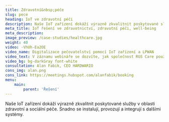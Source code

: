 ```yaml
---
title: Zdravotní&nbsp;péče
slug: pece
heading: IoT ve zdravotní péči
description: Naše IoT zařízení dokáží výrazně zkvalitnit poskytované služby v oblasti zdravotní a&nbsp;sociální péče.
meta_title: IoT řešení ve zdravotnictví, zdravotní péči, well-being
meta_description: 
image_preview: /case-studies/healthcare.jpg
weight: 40
video: -VhUh-Ea2OE
video_name: Digitalizace pečovatelství pomocí IoT zařízení a LPWAN
video_text: V záznamu webináře se dozvíte, jak společnost RGS Care používá náš IoT multisenzor COOPER v rámci svých služeb pro zákazníky v oboru pečovatelství. Budeme se bavit nejen o multisenzoru COOPER, ale také rozebereme použité LPWAN technologie a představíme platformu Ubidots.
video_bg: bg-darkGray font-white
consultation: Alan Fabik, CEO HARDWARIO
cons_img: alan.png
cons_link: https://meetings.hubspot.com/alanfabik/booking
menu:
    main:
        parent: 'Řešení'
---
```


Naše IoT zařízení dokáží výrazně zkvalitnit poskytované služby v oblasti zdravotní a&nbsp;sociální péče. Snadno se instalují, provozují a integrují s dalšími systémy.